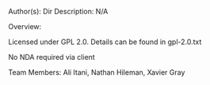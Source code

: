 Author(s): 
Dir Description: N/A

Overview:
 <p>Licensed under GPL 2.0. Details can be found in gpl-2.0.txt</p>
 <p>No NDA required via client</p>
 
 <p>Team Members: Ali Itani, Nathan Hileman, Xavier Gray</p>   